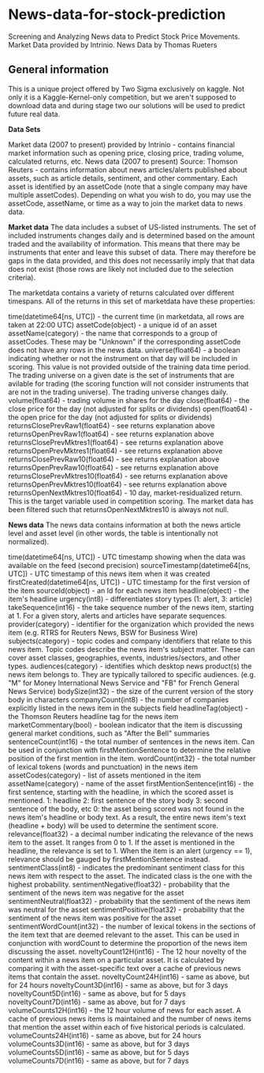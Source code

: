 # News-data-for-stock-prediction
Screening and Analyzing News data to Predict Stock Price Movements. Market Data provided by Intrinio. News Data by Thomas Rueters

## General information

This is a unique project offered by Two Sigma exclusively on kaggle. Not only it is a Kaggle-Kernel-only competition, but we aren't supposed to download data and during stage two our solutions will be used to predict future real data.

**Data Sets**

Market data (2007 to present) provided by Intrinio - contains financial market information such as opening price, closing price, trading volume, calculated returns, etc.
News data (2007 to present) Source: Thomson Reuters - contains information about news articles/alerts published about assets, such as article details, sentiment, and other commentary.
Each asset is identified by an assetCode (note that a single company may have multiple assetCodes). Depending on what you wish to do, you may use the assetCode, assetName, or time as a way to join the market data to news data.


**Market data**
The data includes a subset of US-listed instruments. The set of included instruments changes daily and is determined based on the amount traded and the availability of information. This means that there may be instruments that enter and leave this subset of data. There may therefore be gaps in the data provided, and this does not necessarily imply that that data does not exist (those rows are likely not included due to the selection criteria).

The marketdata contains a variety of returns calculated over different timespans. All of the returns in this set of marketdata have these properties:

time(datetime64[ns, UTC]) - the current time (in marketdata, all rows are taken at 22:00 UTC)
assetCode(object) - a unique id of an asset
assetName(category) - the name that corresponds to a group of assetCodes. These may be "Unknown" if the corresponding assetCode does not have any rows in the news data.
universe(float64) - a boolean indicating whether or not the instrument on that day will be included in scoring. This value is not provided outside of the training data time period. The trading universe on a given date is the set of instruments that are avilable for trading (the scoring function will not consider instruments that are not in the trading universe). The trading universe changes daily.
volume(float64) - trading volume in shares for the day
close(float64) - the close price for the day (not adjusted for splits or dividends)
open(float64) - the open price for the day (not adjusted for splits or dividends)
returnsClosePrevRaw1(float64) - see returns explanation above
returnsOpenPrevRaw1(float64) - see returns explanation above
returnsClosePrevMktres1(float64) - see returns explanation above
returnsOpenPrevMktres1(float64) - see returns explanation above
returnsClosePrevRaw10(float64) - see returns explanation above
returnsOpenPrevRaw10(float64) - see returns explanation above
returnsClosePrevMktres10(float64) - see returns explanation above
returnsOpenPrevMktres10(float64) - see returns explanation above
returnsOpenNextMktres10(float64) - 10 day, market-residualized return. This is the target variable used in competition scoring. The market data has been filtered such that returnsOpenNextMktres10 is always not null.

**News data**
The news data contains information at both the news article level and asset level (in other words, the table is intentionally not normalized).

time(datetime64[ns, UTC]) - UTC timestamp showing when the data was available on the feed (second precision)
sourceTimestamp(datetime64[ns, UTC]) - UTC timestamp of this news item when it was created
firstCreated(datetime64[ns, UTC]) - UTC timestamp for the first version of the item
sourceId(object) - an Id for each news item
headline(object) - the item's headline
urgency(int8) - differentiates story types (1: alert, 3: article)
takeSequence(int16) - the take sequence number of the news item, starting at 1. For a given story, alerts and articles have separate sequences.
provider(category) - identifier for the organization which provided the news item (e.g. RTRS for Reuters News, BSW for Business Wire)
subjects(category) - topic codes and company identifiers that relate to this news item. Topic codes describe the news item's subject matter. These can cover asset classes, geographies, events, industries/sectors, and other types.
audiences(category) - identifies which desktop news product(s) the news item belongs to. They are typically tailored to specific audiences. (e.g. "M" for Money International News Service and "FB" for French General News Service)
bodySize(int32) - the size of the current version of the story body in characters
companyCount(int8) - the number of companies explicitly listed in the news item in the subjects field
headlineTag(object) - the Thomson Reuters headline tag for the news item
marketCommentary(bool) - boolean indicator that the item is discussing general market conditions, such as "After the Bell" summaries
sentenceCount(int16) - the total number of sentences in the news item. Can be used in conjunction with firstMentionSentence to determine the relative position of the first mention in the item.
wordCount(int32) - the total number of lexical tokens (words and punctuation) in the news item
assetCodes(category) - list of assets mentioned in the item
assetName(category) - name of the asset
firstMentionSentence(int16) - the first sentence, starting with the headline, in which the scored asset is mentioned.
1: headline
2: first sentence of the story body
3: second sentence of the body, etc
0: the asset being scored was not found in the news item's headline or body text. As a result, the entire news item's text (headline + body) will be used to determine the sentiment score.
relevance(float32) - a decimal number indicating the relevance of the news item to the asset. It ranges from 0 to 1. If the asset is mentioned in the headline, the relevance is set to 1. When the item is an alert (urgency == 1), relevance should be gauged by firstMentionSentence instead.
sentimentClass(int8) - indicates the predominant sentiment class for this news item with respect to the asset. The indicated class is the one with the highest probability.
sentimentNegative(float32) - probability that the sentiment of the news item was negative for the asset
sentimentNeutral(float32) - probability that the sentiment of the news item was neutral for the asset
sentimentPositive(float32) - probability that the sentiment of the news item was positive for the asset
sentimentWordCount(int32) - the number of lexical tokens in the sections of the item text that are deemed relevant to the asset. This can be used in conjunction with wordCount to determine the proportion of the news item discussing the asset.
noveltyCount12H(int16) - The 12 hour novelty of the content within a news item on a particular asset. It is calculated by comparing it with the asset-specific text over a cache of previous news items that contain the asset.
noveltyCount24H(int16) - same as above, but for 24 hours
noveltyCount3D(int16) - same as above, but for 3 days
noveltyCount5D(int16) - same as above, but for 5 days
noveltyCount7D(int16) - same as above, but for 7 days
volumeCounts12H(int16) - the 12 hour volume of news for each asset. A cache of previous news items is maintained and the number of news items that mention the asset within each of five historical periods is calculated.
volumeCounts24H(int16) - same as above, but for 24 hours
volumeCounts3D(int16) - same as above, but for 3 days
volumeCounts5D(int16) - same as above, but for 5 days
volumeCounts7D(int16) - same as above, but for 7 days
